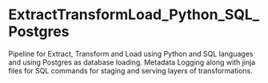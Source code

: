 # ExtractTransformLoad_Python_SQL_Postgres
Pipeline for Extract, Transform and Load using Python and SQL languages and using Postgres as database loading. Metadata Logging along with jinja files for SQL commands for staging and serving layers of transformations.
